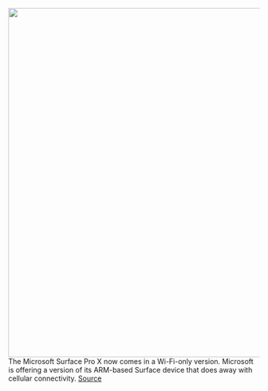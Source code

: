 <img src='https://cdn.vox-cdn.com/thumbor/E-5fIPoM86fBM-jWCEghCBwRMJ4=/0x0:8000x4500/1200x800/filters:focal(3761x988:5041x2268)/cdn.vox-cdn.com/uploads/chorus_image/image/69893477/Surface_Pro_X___Modes_under_embargo_until_September_22.0.jpg' width='700px' /><br/>
The Microsoft Surface Pro X now comes in a Wi-Fi-only version. Microsoft is offering a version of its ARM-based Surface device that does away with cellular connectivity.
<a href='https://www.theverge.com/2021/9/22/22679573/microsoft-surface-pro-x-display-specs-price-release-date'> Source <a/>